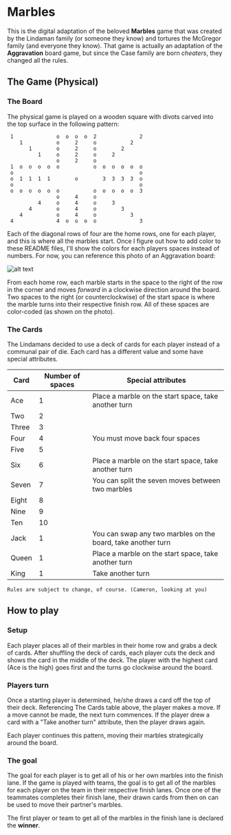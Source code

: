 # Marbles
This is the digital adaptation of the beloved **Marbles** game that was created by the Lindaman family (or someone they know) and tortures the McGregor family (and everyone they know). That game is actually an adaptation of the **Aggravation** board game, but since the Case family are born *cheaters*, they changed all the rules.

## The Game (Physical)
### The Board
The physical game is played on a wooden square with divots carved into the top surface in the following pattern:

```
 1              o  o  o  o  2              2 
    1           o     2     o           2    
       1        o     2     o        2       
          1     o     2     o     2          
                o     2     o                
 1  o  o  o  o  o           o  o  o  o  o  o 
 o                                         o 
 o  1  1  1  1        o        3  3  3  3  o 
 o                                         o 
 o  o  o  o  o  o           o  o  o  o  o  3 
                o     4     o                
          4     o     4     o     3          
       4        o     4     o        3       
    4           o     4     o           3    
 4              4  o  o  o  o              3 
```

Each of the diagonal rows of four are the home rows, one for each player, and this is where all the marbles start. Once I figure out how to add color to these README files, I'll show the colors for each players spaces instead of numbers. For now, you can reference this photo of an Aggravation board: 

![alt text][board]

From each home row, each marble starts in the space to the right of the row in the corner and moves *forward* in a clockwise direction around the board. Two spaces to the right (or counterclockwise) of the start space is where the marble turns into their respective finish row. All of these spaces are color-coded (as shown on the photo).

### The Cards
The Lindamans decided to use a deck of cards for each player instead of a communal pair of die. Each card has a different value and some have special attributes.

| Card | Number of spaces | Special attributes |
| --- | --- | --- |
| Ace  | 1 | Place a marble on the start space, take another turn |
| Two  | 2 |  |
| Three  | 3 |  |
| Four  | 4 | You must move back four spaces |
| Five  | 5 |  |
| Six  | 6 | Place a marble on the start space, take another turn |
| Seven  | 7 | You can split the seven moves between two marbles |
| Eight | 8 |  |
| Nine  | 9 |  |
| Ten  | 10 |  |
| Jack  | 1 | You can swap any two marbles on the board, take another turn |
| Queen  | 1 | Place a marble on the start space, take another turn |
| King  | 1 | Take another turn |

`Rules are subject to change, of course. (Cameron, looking at you)`

## How to play
### Setup
Each player places all of their marbles in their home row and grabs a deck of cards. After shuffling the deck of cards, each player cuts the deck and shows the card in the middle of the deck. The player with the highest card (Ace is the high) goes first and the turns go clockwise around the board.

### Players turn
Once a starting player is determined, he/she draws a card off the top of their deck. Referencing The Cards table above, the player makes a move. If a move cannot be made, the next turn commences. If the player drew a card with a "Take another turn" attribute, then the player draws again. 

Each player continues this pattern, moving their marbles strategically around the board.

### The goal
The goal for each player is to get all of his or her own marbles into the finish lane. If the game is played with teams, the goal is to get all of the marbles for each player on the team in their respective finish lanes. Once one of the teammates completes their finish lane, their drawn cards from then on can be used to move their partner's marbles.

The first player or team to get all of the marbles in the finish lane is declared the ****winner****.


[board]: https://i.etsystatic.com/11793226/r/il/2c1ed6/1279172207/il_570xN.1279172207_fqc9.jpg "Aggravation game board"
